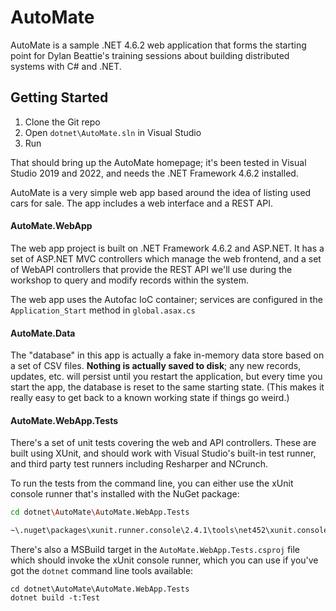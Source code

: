 # AutoMate
AutoMate is a sample .NET 4.6.2 web application that forms the starting point for Dylan Beattie's training sessions about building distributed systems with C# and .NET.

## Getting Started 

1. Clone the Git repo
2. Open `dotnet\AutoMate.sln` in Visual Studio
3. Run

That should bring up the AutoMate homepage; it's been tested in Visual Studio 2019 and 2022, and needs the .NET Framework 4.6.2 installed.

AutoMate is a very simple web app based around the idea of listing used cars for sale. The app includes a web interface and a REST API.

#### AutoMate.WebApp

The web app project is built on .NET Framework 4.6.2 and ASP.NET. It has a set of ASP.NET MVC controllers which manage the web frontend, and a set of WebAPI controllers that provide the REST API we'll use during the workshop to query and modify records within the system.

The web app uses the Autofac IoC container; services are configured in the `Application_Start` method in `global.asax.cs`

#### AutoMate.Data

The "database" in this app is actually a fake in-memory data store based on a set of CSV files. **Nothing is actually saved to disk**; any new records, updates, etc. will persist until you restart the application, but every time you start the app, the database is reset to the same starting state. (This makes it really easy to get back to a known working state if things go weird.)

#### AutoMate.WebApp.Tests

There's a set of unit tests covering the web and API controllers. These are built using XUnit, and should work with Visual Studio's built-in test runner, and third party test runners including Resharper and NCrunch.

To run the tests from the command line, you can either use the xUnit console runner that's installed with the NuGet package:

```bash
cd dotnet\AutoMate\AutoMate.WebApp.Tests

~\.nuget\packages\xunit.runner.console\2.4.1\tools\net452\xunit.console.exe bin\debug\AutoMate.WebApp.Tests.dll
```

There's also a MSBuild target in the `AutoMate.WebApp.Tests.csproj` file which should invoke the xUnit console runner, which you can use if you've got the `dotnet` command line tools available:

```
cd dotnet\AutoMate\AutoMate.WebApp.Tests
dotnet build -t:Test
```

 



